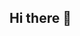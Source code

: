 ## Hi there 👋

<!--
**Song000/Song000** is a ✨ _special_ ✨ repository because its `README.md` (this file) appears on your GitHub profile.

Here are some ideas to get you started:

- 🔭 I’m currently working on learning
- 🌱 I’m currently learning cs
- 👯 I’m looking to collaborate on ...
- 🤔 I’m looking for help with ...
- 💬 Ask me about ...
- 📫 How to reach me: 2253636318@qq.com
- 😄 Pronouns: ...
- ⚡ Fun fact: maybe something
-->
